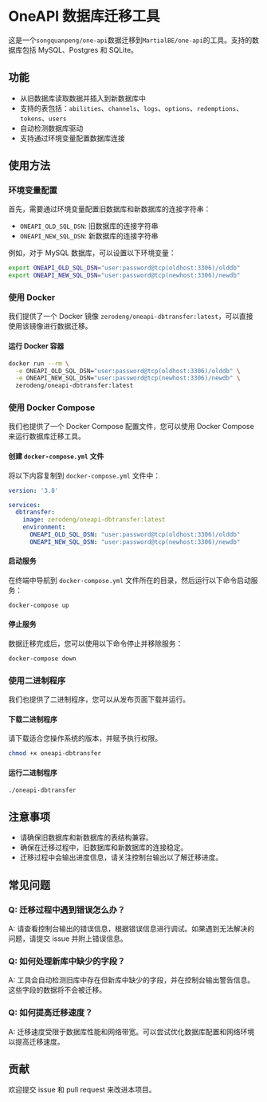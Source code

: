 # OneAPI 数据库迁移工具

这是一个`songquanpeng/one-api`数据迁移到`MartialBE/one-api`的工具。支持的数据库包括 MySQL、Postgres 和 SQLite。

## 功能

- 从旧数据库读取数据并插入到新数据库中
- 支持的表包括：`abilities`、`channels`、`logs`、`options`、`redemptions`、`tokens`、`users`
- 自动检测数据库驱动
- 支持通过环境变量配置数据库连接

## 使用方法

### 环境变量配置

首先，需要通过环境变量配置旧数据库和新数据库的连接字符串：

- `ONEAPI_OLD_SQL_DSN`: 旧数据库的连接字符串
- `ONEAPI_NEW_SQL_DSN`: 新数据库的连接字符串

例如，对于 MySQL 数据库，可以设置以下环境变量：

```bash
export ONEAPI_OLD_SQL_DSN="user:password@tcp(oldhost:3306)/olddb"
export ONEAPI_NEW_SQL_DSN="user:password@tcp(newhost:3306)/newdb"
```

### 使用 Docker

我们提供了一个 Docker 镜像 `zerodeng/oneapi-dbtransfer:latest`，可以直接使用该镜像进行数据迁移。

#### 运行 Docker 容器

```bash
docker run --rm \
  -e ONEAPI_OLD_SQL_DSN="user:password@tcp(oldhost:3306)/olddb" \
  -e ONEAPI_NEW_SQL_DSN="user:password@tcp(newhost:3306)/newdb" \
  zerodeng/oneapi-dbtransfer:latest
```

### 使用 Docker Compose

我们也提供了一个 Docker Compose 配置文件，您可以使用 Docker Compose 来运行数据库迁移工具。

#### 创建 `docker-compose.yml` 文件

将以下内容复制到 `docker-compose.yml` 文件中：

```yaml
version: '3.8'

services:
  dbtransfer:
    image: zerodeng/oneapi-dbtransfer:latest
    environment:
      ONEAPI_OLD_SQL_DSN: "user:password@tcp(oldhost:3306)/olddb"
      ONEAPI_NEW_SQL_DSN: "user:password@tcp(newhost:3306)/newdb"
```

#### 启动服务

在终端中导航到 `docker-compose.yml` 文件所在的目录，然后运行以下命令启动服务：

```bash
docker-compose up
```

#### 停止服务

数据迁移完成后，您可以使用以下命令停止并移除服务：

```bash
docker-compose down
```

### 使用二进制程序

我们也提供了二进制程序，您可以从发布页面下载并运行。

#### 下载二进制程序

请下载适合您操作系统的版本，并赋予执行权限。

```bash
chmod +x oneapi-dbtransfer
```

#### 运行二进制程序

```bash
./oneapi-dbtransfer
```

## 注意事项

- 请确保旧数据库和新数据库的表结构兼容。
- 确保在迁移过程中，旧数据库和新数据库的连接稳定。
- 迁移过程中会输出进度信息，请关注控制台输出以了解迁移进度。

## 常见问题

### Q: 迁移过程中遇到错误怎么办？

A: 请查看控制台输出的错误信息，根据错误信息进行调试。如果遇到无法解决的问题，请提交 issue 并附上错误信息。

### Q: 如何处理新库中缺少的字段？

A: 工具会自动检测旧库中存在但新库中缺少的字段，并在控制台输出警告信息。这些字段的数据将不会被迁移。

### Q: 如何提高迁移速度？

A: 迁移速度受限于数据库性能和网络带宽。可以尝试优化数据库配置和网络环境以提高迁移速度。

## 贡献

欢迎提交 issue 和 pull request 来改进本项目。
